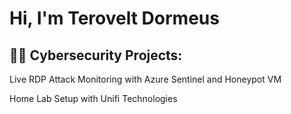 <h1>Hi, I'm Terovelt Dormeus </h1>

<h2>👨‍💻 Cybersecurity Projects:</h2>
Live RDP Attack Monitoring with Azure Sentinel and Honeypot VM

Home Lab Setup with Unifi Technologies
